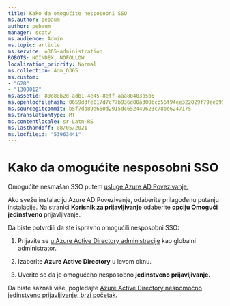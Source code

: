 ```yaml
---
title: Kako da omogućite nesposobni SSO
ms.author: pebaum
author: pebaum
manager: scotv
ms.audience: Admin
ms.topic: article
ms.service: o365-administration
ROBOTS: NOINDEX, NOFOLLOW
localization_priority: Normal
ms.collection: Adm_O365
ms.custom:
- "628"
- "1300012"
ms.assetid: 80c88b2d-adb1-4e45-8eff-aaa80403b5b6
ms.openlocfilehash: 0659d3fe017d7c77b936d80a308bcb56f94ee322029f79ee095ebeec0b8ea7c1
ms.sourcegitcommit: b5f7da89a650d2915dc652449623c78be6247175
ms.translationtype: MT
ms.contentlocale: sr-Latn-RS
ms.lasthandoff: 08/05/2021
ms.locfileid: "53963441"
---
```

# <a name="how-to-enable-seamless-sso"></a>Kako da omogućite nesposobni SSO

Omogućite nesmašan SSO putem [usluge Azure AD Povezivanje.](https://docs.microsoft.com/azure/active-directory/connect/active-directory-aadconnect)
  
Ako svežu instalaciju Azure AD Povezivanje, odaberite prilagođenu putanju [instalacije.](https://docs.microsoft.com/azure/active-directory/connect/active-directory-aadconnect-get-started-custom) Na stranici **Korisnik za prijavljivanje** odaberite **opciju Omogući jedinstveno** prijavljivanje.
  
Da biste potvrdili da ste ispravno omogućili nesposobni SSO:
  
1. Prijavite se [u Azure Active Directory administracije](https://aad.portal.azure.com) kao globalni administrator.

2. Izaberite **Azure Active Directory** u levom oknu.

3. Uverite se da je omogućeno nesposobno **jedinstveno prijavljivanje.**

Da biste saznali više, pogledajte [Azure Active Directory nespomoćno jedinstveno prijavljivanje: brzi početak.](https://docs.microsoft.com/azure/active-directory/connect/active-directory-aadconnect-sso-quick-start)
  